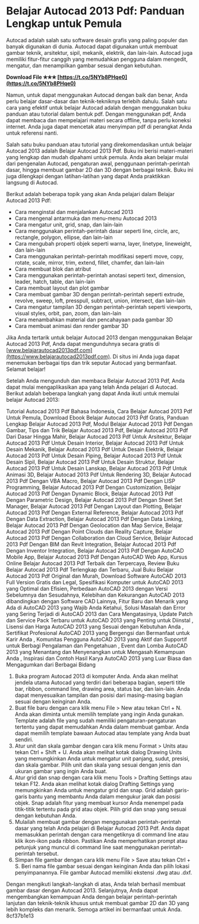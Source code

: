 # Belajar Autocad 2013 Pdf: Panduan Lengkap untuk Pemula
 
Autocad adalah salah satu software desain grafis yang paling populer dan banyak digunakan di dunia. Autocad dapat digunakan untuk membuat gambar teknik, arsitektur, sipil, mekanik, elektrik, dan lain-lain. Autocad juga memiliki fitur-fitur canggih yang memudahkan pengguna dalam mengedit, mengatur, dan menampilkan gambar sesuai dengan kebutuhan.
 
**Download File ✯✯✯ [https://t.co/5NYb8PHqe0](https://t.co/5NYb8PHqe0)**


 
Namun, untuk dapat menggunakan Autocad dengan baik dan benar, Anda perlu belajar dasar-dasar dan teknik-tekniknya terlebih dahulu. Salah satu cara yang efektif untuk belajar Autocad adalah dengan menggunakan buku panduan atau tutorial dalam bentuk pdf. Dengan menggunakan pdf, Anda dapat membaca dan mempelajari materi secara offline, tanpa perlu koneksi internet. Anda juga dapat mencetak atau menyimpan pdf di perangkat Anda untuk referensi nanti.
 
Salah satu buku panduan atau tutorial yang direkomendasikan untuk belajar Autocad 2013 adalah Belajar Autocad 2013 Pdf. Buku ini berisi materi-materi yang lengkap dan mudah dipahami untuk pemula. Anda akan belajar mulai dari pengenalan Autocad, pengaturan awal, penggunaan perintah-perintah dasar, hingga membuat gambar 2D dan 3D dengan berbagai teknik. Buku ini juga dilengkapi dengan latihan-latihan yang dapat Anda praktikkan langsung di Autocad.
 
Berikut adalah beberapa topik yang akan Anda pelajari dalam Belajar Autocad 2013 Pdf:
 
- Cara menginstal dan menjalankan Autocad 2013
- Cara mengenal antarmuka dan menu-menu Autocad 2013
- Cara mengatur unit, grid, snap, dan lain-lain
- Cara menggunakan perintah-perintah dasar seperti line, circle, arc, rectangle, polygon, ellipse, dan lain-lain
- Cara mengubah properti objek seperti warna, layer, linetype, lineweight, dan lain-lain
- Cara menggunakan perintah-perintah modifikasi seperti move, copy, rotate, scale, mirror, trim, extend, fillet, chamfer, dan lain-lain
- Cara membuat blok dan atribut
- Cara menggunakan perintah-perintah anotasi seperti text, dimension, leader, hatch, table, dan lain-lain
- Cara membuat layout dan plot gambar
- Cara membuat gambar 3D dengan perintah-perintah seperti extrude, revolve, sweep, loft, presspull, subtract, union, intersect, dan lain-lain
- Cara mengatur tampilan 3D dengan perintah-perintah seperti viewports, visual styles, orbit, pan, zoom, dan lain-lain
- Cara menambahkan material dan pencahayaan pada gambar 3D
- Cara membuat animasi dan render gambar 3D

Jika Anda tertarik untuk belajar Autocad 2013 dengan menggunakan Belajar Autocad 2013 Pdf, Anda dapat mengunduhnya secara gratis di [www.belajarautocad2013pdf.com](https://www.belajarautocad2013pdf.com). Di situs ini Anda juga dapat menemukan berbagai tips dan trik seputar Autocad yang bermanfaat. Selamat belajar!
  
Setelah Anda mengunduh dan membaca Belajar Autocad 2013 Pdf, Anda dapat mulai mengaplikasikan apa yang telah Anda pelajari di Autocad. Berikut adalah beberapa langkah yang dapat Anda ikuti untuk memulai belajar Autocad 2013:
 
Tutorial Autocad 2013 Pdf Bahasa Indonesia,  Cara Belajar Autocad 2013 Pdf Untuk Pemula,  Download Ebook Belajar Autocad 2013 Pdf Gratis,  Panduan Lengkap Belajar Autocad 2013 Pdf,  Modul Belajar Autocad 2013 Pdf Dengan Gambar,  Tips dan Trik Belajar Autocad 2013 Pdf,  Belajar Autocad 2013 Pdf Dari Dasar Hingga Mahir,  Belajar Autocad 2013 Pdf Untuk Arsitektur,  Belajar Autocad 2013 Pdf Untuk Desain Interior,  Belajar Autocad 2013 Pdf Untuk Desain Mekanik,  Belajar Autocad 2013 Pdf Untuk Desain Elektrik,  Belajar Autocad 2013 Pdf Untuk Desain Piping,  Belajar Autocad 2013 Pdf Untuk Desain Sipil,  Belajar Autocad 2013 Pdf Untuk Desain Struktur,  Belajar Autocad 2013 Pdf Untuk Desain Lanskap,  Belajar Autocad 2013 Pdf Untuk Animasi 3D,  Belajar Autocad 2013 Pdf Untuk Rendering 3D,  Belajar Autocad 2013 Pdf Dengan VBA Macro,  Belajar Autocad 2013 Pdf Dengan LISP Programming,  Belajar Autocad 2013 Pdf Dengan Customization,  Belajar Autocad 2013 Pdf Dengan Dynamic Block,  Belajar Autocad 2013 Pdf Dengan Parametric Design,  Belajar Autocad 2013 Pdf Dengan Sheet Set Manager,  Belajar Autocad 2013 Pdf Dengan Layout dan Plotting,  Belajar Autocad 2013 Pdf Dengan External Reference,  Belajar Autocad 2013 Pdf Dengan Data Extraction,  Belajar Autocad 2013 Pdf Dengan Data Linking,  Belajar Autocad 2013 Pdf Dengan Geolocation dan Map Service,  Belajar Autocad 2013 Pdf Dengan Point Clouds dan Reality Capture,  Belajar Autocad 2013 Pdf Dengan Collaboration dan Cloud Service,  Belajar Autocad 2013 Pdf Dengan BIM dan Revit Integration,  Belajar Autocad 2013 Pdf Dengan Inventor Integration,  Belajar Autocad 2013 Pdf Dengan AutoCAD Mobile App,  Belajar Autocad 2013 Pdf Dengan AutoCAD Web App,  Kursus Online Belajar Autocad 2013 Pdf Terbaik dan Terpercaya,  Review Buku Belajar Autocad 2013 Pdf Terlengkap dan Terbaru,  Jual Buku Belajar Autocad 2013 Pdf Original dan Murah,  Download Software AutoCAD 2013 Full Version Gratis dan Legal,  Spesifikasi Komputer untuk AutoCAD 2013 yang Optimal dan Efisien,  Perbedaan AutoCAD 2013 dengan Versi Sebelumnya dan Sesudahnya,  Kelebihan dan Kekurangan AutoCAD 2013 dibandingkan dengan Software CAD Lainnya,  Fitur Baru dan Menarik yang Ada di AutoCAD 2013 yang Wajib Anda Ketahui,  Solusi Masalah dan Error yang Sering Terjadi di AutoCAD 2013 dan Cara Mengatasinya,  Update Patch dan Service Pack Terbaru untuk AutoCAD 2013 yang Penting untuk Diinstal ,  Lisensi dan Harga AutoCAD 2013 yang Sesuai dengan Kebutuhan Anda ,  Sertifikat Profesional AutoCAD 2013 yang Bergengsi dan Bermanfaat untuk Karir Anda ,  Komunitas Pengguna AutoCAD 2013 yang Aktif dan Supportif untuk Berbagi Pengalaman dan Pengetahuan ,  Event dan Lomba AutoCAD 2013 yang Menantang dan Menyenangkan untuk Mengasah Kemampuan Anda ,  Inspirasi dan Contoh Hasil Karya AutoCAD 2013 yang Luar Biasa dan Mengagumkan dari Berbagai Bidang

1. Buka program Autocad 2013 di komputer Anda. Anda akan melihat jendela utama Autocad yang terdiri dari beberapa bagian, seperti title bar, ribbon, command line, drawing area, status bar, dan lain-lain. Anda dapat menyesuaikan tampilan dan posisi dari masing-masing bagian sesuai dengan keinginan Anda.
2. Buat file baru dengan cara klik menu File > New atau tekan Ctrl + N. Anda akan diminta untuk memilih template yang ingin Anda gunakan. Template adalah file yang sudah memiliki pengaturan-pengaturan tertentu yang dapat memudahkan Anda dalam membuat gambar. Anda dapat memilih template bawaan Autocad atau template yang Anda buat sendiri.
3. Atur unit dan skala gambar dengan cara klik menu Format > Units atau tekan Ctrl + Shift + U. Anda akan melihat kotak dialog Drawing Units yang memungkinkan Anda untuk mengatur unit panjang, sudut, presisi, dan skala gambar. Pilih unit dan skala yang sesuai dengan jenis dan ukuran gambar yang ingin Anda buat.
4. Atur grid dan snap dengan cara klik menu Tools > Drafting Settings atau tekan F12. Anda akan melihat kotak dialog Drafting Settings yang memungkinkan Anda untuk mengatur grid dan snap. Grid adalah garis-garis bantu yang membantu Anda dalam mengukur jarak dan posisi objek. Snap adalah fitur yang membuat kursor Anda menempel pada titik-titik tertentu pada grid atau objek. Pilih grid dan snap yang sesuai dengan kebutuhan Anda.
5. Mulailah membuat gambar dengan menggunakan perintah-perintah dasar yang telah Anda pelajari di Belajar Autocad 2013 Pdf. Anda dapat memasukkan perintah dengan cara mengetiknya di command line atau klik ikon-ikon pada ribbon. Pastikan Anda memperhatikan prompt atau petunjuk yang muncul di command line saat menggunakan perintah-perintah tersebut.
6. Simpan file gambar dengan cara klik menu File > Save atau tekan Ctrl + S. Beri nama file gambar sesuai dengan keinginan Anda dan pilih lokasi penyimpanannya. File gambar Autocad memiliki ekstensi .dwg atau .dxf.

Dengan mengikuti langkah-langkah di atas, Anda telah berhasil membuat gambar dasar dengan Autocad 2013. Selanjutnya, Anda dapat mengembangkan kemampuan Anda dengan belajar perintah-perintah lanjutan dan teknik-teknik khusus untuk membuat gambar 2D dan 3D yang lebih kompleks dan menarik. Semoga artikel ini bermanfaat untuk Anda.
 8cf37b1e13
 
